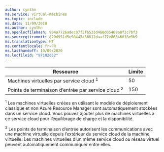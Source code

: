```yaml
---
author: cynthn
ms.service: virtual-machines
ms.topic: include
ms.date: 11/09/2018
ms.author: cynthn
ms.openlocfilehash: 994a7726adec07f2f6533d460d05469a0f3c7bf3
ms.sourcegitcommit: 829d951d5c90442a38012daaf77e86046018e5b9
ms.translationtype: HT
ms.contentlocale: fr-FR
ms.lasthandoff: 10/09/2020
ms.locfileid: "87102652"
---
```

| Ressource | Limite |
| --- | --- |
| Machines virtuelles par service cloud <sup>1</sup> |50 |
| Points de terminaison d’entrée par service cloud <sup>2</sup> |150 |

<sup>1</sup> Les machines virtuelles créées en utilisant le modèle de déploiement classique et non Azure Resource Manager sont automatiquement stockées dans un service cloud. Vous pouvez ajouter plus de machines virtuelles à ce service cloud pour l’équilibrage de charge et la disponibilité. 

<sup>2</sup> Les points de terminaison d’entrée autorisent les communications avec une machine virtuelle depuis l’extérieur du service cloud de la machine virtuelle. Les machines virtuelles d’un même service cloud ou réseau virtuel peuvent automatiquement communiquer entre elles.  

